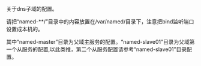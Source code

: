 关于dns子域的配置。

请把“named-**/”目录中的内容放置在/var/named/目录下，注意把bind监听端口设置成本机的。 

其中“named-master”目录为父域主服务的配置。“named-slave01”目录为父域第一个从服务的配置,以此类推，第二个从服务配置请参考“named-slave01”目录配置。
